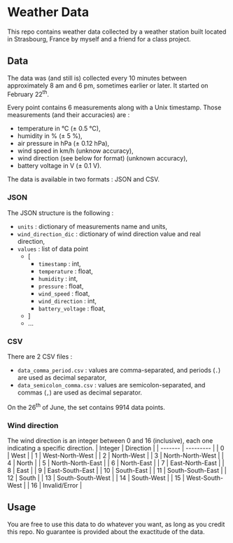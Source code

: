 # Weather Data
This repo contains weather data collected by a weather station built located in Strasbourg, France by myself and a friend for a class project.

## Data
The data was (and still is) collected every 10 minutes between approximately 8 am and 6 pm, sometimes earlier or later. It started on February 22<sup>th</sup>.

Every point contains 6 measurements along with a Unix timestamp. Those measurements (and their accuracies) are :
- temperature in °C (± 0.5 °C),
- humidity in % (± 5 %),
- air pressure in hPa (± 0.12 hPa),
- wind speed in km/h (unknow accuracy),
- wind direction (see below for format) (unknown accuracy),
- battery voltage in V (± 0.1 V).

The data is available in two formats : JSON and CSV.

### JSON
The JSON structure is the following :
- `units` : dictionary of measurements name and units,
- `wind_direction_dic` : dictionary of wind direction value and real direction,
- `values` : list of data point
  - [
  	- `timestamp` : int,
  	- `temperature` : float,
  	- `humidity` : int,
  	- `pressure` : float,
  	- `wind_speed` : float,
  	- `wind_direction` : int,
  	- `battery_voltage` : float,  	
  - ]
  - ...

### CSV
There are 2 CSV files :
- `data_comma_period.csv` : values are comma-separated, and periods (`.`) are used as decimal separator,
- `data_semicolon_comma.csv` : values are semicolon-separated, and commas (`,`) are used as decimal separator.

On the 26<sup>th</sup> of June, the set contains 9914 data points.

### Wind direction
The wind direction is an integer between 0 and 16 (inclusive), each one indicating a specific direction.
| Integer | Direction |
| ------- | --------- |
| 0 | West |
| 1 | West-North-West |
| 2 | North-West |
| 3 | North-North-West |
| 4 | North |
| 5 | North-North-East |
| 6 | North-East |
| 7 | East-North-East |
| 8 | East |
| 9 | East-South-East |
| 10 | South-East |
| 11 | South-South-East |
| 12 | South |
| 13 | South-South-West |
| 14 | South-West |
| 15 | West-South-West |
| 16 | Invalid/Error |

## Usage
You are free to use this data to do whatever you want, as long as you credit this repo. No guarantee is provided about the exactitude of the data.
